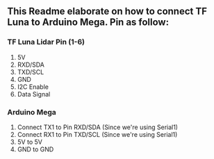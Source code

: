 ## This Readme elaborate on how to connect TF Luna to Arduino Mega. Pin as follow:
### TF Luna Lidar Pin (1-6)
1. 5V
2. RXD/SDA 
3. TXD/SCL 
4. GND 
5. I2C Enable 
6. Data Signal

### Arduino Mega
1. Connect TX1 to Pin RXD/SDA (Since we're using Serial1)
2. Connect RX1 to Pin TXD/SCL (Since we're using Serial1)
3. 5V to 5V
4. GND to GND
